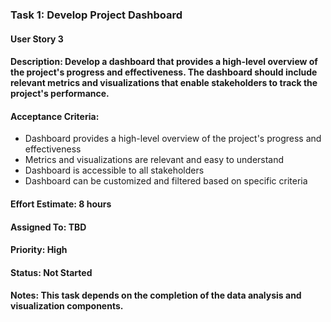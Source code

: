 ### Task 1: Develop Project Dashboard

#### User Story 3

#### Description: Develop a dashboard that provides a high-level overview of the project's progress and effectiveness. The dashboard should include relevant metrics and visualizations that enable stakeholders to track the project's performance.

#### Acceptance Criteria:

- Dashboard provides a high-level overview of the project's progress and effectiveness
- Metrics and visualizations are relevant and easy to understand
- Dashboard is accessible to all stakeholders
- Dashboard can be customized and filtered based on specific criteria
#### Effort Estimate: 8 hours

#### Assigned To: TBD

#### Priority: High

#### Status: Not Started

#### Notes: This task depends on the completion of the data analysis and visualization components.
